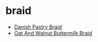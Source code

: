 # braid

 * [Danish Pastry Braid](index/d/danish-pastry-braid.json)
 * [Oat And Walnut Buttermilk Braid](index/o/oat-and-walnut-buttermilk-braid-524.json)
